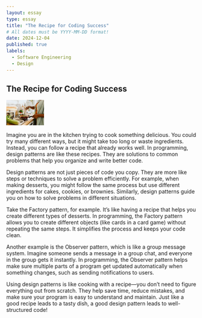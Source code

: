 ```yaml
---
layout: essay
type: essay
title: "The Recipe for Coding Success"
# All dates must be YYYY-MM-DD format!
date: 2024-12-04
published: true
labels:
  - Software Engineering
  - Design
---
```



## The Recipe for Coding Success

<img width="100px" class="rounded float-start pe-4" src="../img/DP/istockphoto-1477430966-612x612.jpg">

Imagine you are in the kitchen trying to cook something delicious. You could try many different ways, but it might take too long or waste ingredients. Instead, you can follow a recipe that already works well. In programming, design patterns are like these recipes. They are solutions to common problems that help you organize and write better code.

Design patterns are not just pieces of code you copy. They are more like steps or techniques to solve a problem efficiently. For example, when making desserts, you might follow the same process but use different ingredients for cakes, cookies, or brownies. Similarly, design patterns guide you on how to solve problems in different situations.

Take the Factory pattern, for example. It’s like having a recipe that helps you create different types of desserts. In programming, the Factory pattern allows you to create different objects (like cards in a card game) without repeating the same steps. It simplifies the process and keeps your code clean.

Another example is the Observer pattern, which is like a group message system. Imagine someone sends a message in a group chat, and everyone in the group gets it instantly. In programming, the Observer pattern helps make sure multiple parts of a program get updated automatically when something changes, such as sending notifications to users.

Using design patterns is like cooking with a recipe—you don’t need to figure everything out from scratch. They help save time, reduce mistakes, and make sure your program is easy to understand and maintain. Just like a good recipe leads to a tasty dish, a good design pattern leads to well-structured code!